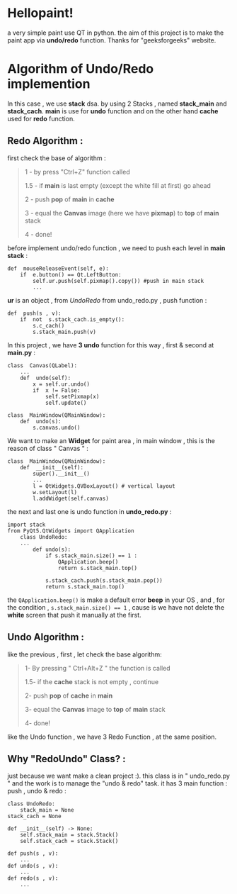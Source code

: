 # Hellopaint!
a very simple paint use QT in python. the aim of this project is to make the paint app via **undo/redo** function. Thanks for "geeksforgeeks" website.

# Algorithm of Undo/Redo implemention
In this case , we use **stack** dsa. by using 2 Stacks , named **stack_main** and  **stack_cach**. **main** is use for **undo** function and on the other hand **cache** used for **redo** function.

##  **Redo Algorithm** :
first check the base of algorithm :

> 1 - by press "Ctrl+Z" function called
> 
> 1.5 - if **main**  is last empty (except the white fill at first) go ahead
> 
> 2 - push **pop** of **main** in **cache**
> 
> 3 - equal the **Canvas** image (here we have **pixmap**) to **top** of **main** stack
> 
> 4 - done!

before implement undo/redo function , we need to push each level in **main stack** :

    def  mouseReleaseEvent(self, e):
	    if  e.button() == Qt.LeftButton:
			self.ur.push(self.pixmap().copy()) #push in main stack
			...
**ur** is an object , from *UndoRedo* from undo_redo.py , push function :

    def  push(s , v):
	    if  not  s.stack_cach.is_empty():
		    s.c_cach()
		    s.stack_main.push(v)

In this project , we have **3 undo** function for this way , first & second at **main.py** :

    class  Canvas(QLabel):
	    ...
	    def  undo(self):
		    x = self.ur.undo()
			if  x != False:
				self.setPixmap(x)
				self.update()
	
	class  MainWindow(QMainWindow):
		def  undo(s):
			s.canvas.undo()

We want to make an **Widget** for paint area , in main window , this is the reason of class " Canvas " :

	class  MainWindow(QMainWindow):
		def  __init__(self):
			super().__init__()
			...
			l = QtWidgets.QVBoxLayout() # vertical layout
			w.setLayout(l)
			l.addWidget(self.canvas)

the next and last one is undo function in **undo_redo.py** :

    import stack
    from PyQt5.QtWidgets import QApplication
	    class UndoRedo:
	    ...
		    def undo(s):
			    if s.stack_main.size() == 1 :
				    QApplication.beep()
				    return s.stack_main.top()
				
				s.stack_cach.push(s.stack_main.pop())
				return s.stack_main.top()
the `QApplication.beep()` is make a default error **beep** in your OS , and , for the condition , ````s.stack_main.size() == 1```` , cause is we have not delete the **white** screen that push it manually at the first.

##  **Undo Algorithm** :
like the previous , first , let check the base algorithm:

> 1- By pressing  " Ctrl+Alt+Z " the function is called
> 
> 1.5- if the **cache** stack is not empty , continue
> 
> 2- push **pop** of **cache** in **main**
> 
> 3- equal the **Canvas** image to **top** of **main** stack
> 
> 4- done!

like the Undo function , we have 3 Redo Function , at the same position.

##  **Why "RedoUndo" Class?** :

just because we want make a clean project :). this class is in " undo_redo.py " and the work is to manage the "undo & redo" task.
it has 3 main function : push , undo & redo :

    class UndoRedo:
    	stack_main = None
	stack_cach = None
	
	def __init__(self) -> None:
		self.stack_main = stack.Stack()
		self.stack_cach = stack.Stack()
		    
	def push(s , v):
		...
	def undo(s , v):
		...
	def redo(s , v):
		...

